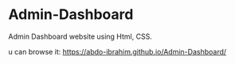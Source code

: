# Admin-Dashboard
Admin Dashboard website using Html, CSS.

u can browse it:
https://abdo-ibrahim.github.io/Admin-Dashboard/
